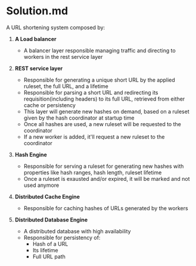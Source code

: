 # Solution.md
A URL shortening system composed by:

1. **A Load balancer**
    * A balancer layer responsible managing traffic and directing to workers in the rest service layer
    
2. **REST service layer**
    * Responsible for generating a unique short URL by the applied ruleset, the full URL, and a lifetime
    * Responsible for parsing a short URL and redirecting its requisition(including headers) to its full URL, retrieved from either cache or persistency
    * This layer will generate new hashes on demand, based on a ruleset given by the hash coordinator at startup time
    * Once all hashes are used, a new ruleset will be requested to the coordinator
    * If a new worker is added, it'll request a new ruleset to the coordinator
    
3. **Hash Engine**
    * Responsible for serving a ruleset for generating new hashes with properties like hash ranges, hash length, ruleset lifetime
    * Once a ruleset is exausted and/or expired, it will be marked and not used anymore
    
3. **Distributed Cache Engine**
    * Responsible for caching hashes of URLs generated by the workers
    
4. **Distributed Database Engine**
    * A distributed database with high availability
    * Responsible for persistency of:
        * Hash of a URL
        * Its lifetime
        * Full URL path
